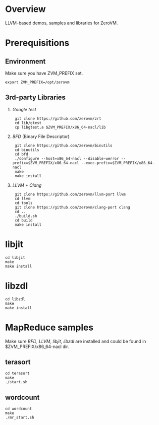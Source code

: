 # Overview

LLVM-based demos, samples and libraries for ZeroVM.

# Prerequisitions

## Environment

Make sure you have ZVM_PREFIX set.

    export ZVM_PREFIX=/opt/zerovm

## 3rd-party Libraries

1. *Google test*

        git clone https://github.com/zerovm/zrt
        cd lib/gtest
        cp libgtest.a $ZVM_PREFIX/x86_64-nacl/lib

2. *BFD* (Binary File Descriptor)

        git clone https://github.com/zerovm/binutils
        cd binutils
        cd bfd
        ./configure --host=x86_64-nacl --disable-werror --prefix=$ZVM_PREFIX/x86_64-nacl --exec-prefix=$ZVM_PREFIX/x86_64-nacl
        make
        make install

3. *LLVM + Clang*

        git clone https://github.com/zerovm/llvm-port llvm
        cd llvm
        cd tools
        git clone https://github.com/zerovm/clang-port clang
        cd ..
        ./build.sh
        cd build
        make install

# libjit

    cd libjit
    make
    make install

# libzdl

    cd libzdl
    make
    make install

# MapReduce samples

Make sure _BFD_, _LLVM_, _libjit_, _libzdl_ are installed and could be found
in $ZVM\_PREFIX/x86\_64-nacl dir.

## terasort

    cd terasort
    make
    ./start.sh

## wordcount

    cd wordcount
    make
    ./mr_start.sh




